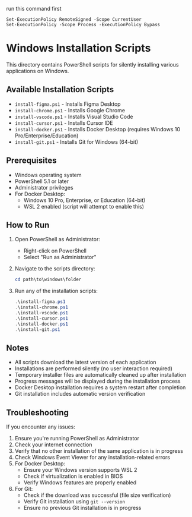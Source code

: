 run this command first
```
Set-ExecutionPolicy RemoteSigned -Scope CurrentUser
Set-ExecutionPolicy -Scope Process -ExecutionPolicy Bypass
```

# Windows Installation Scripts

This directory contains PowerShell scripts for silently installing various applications on Windows.

## Available Installation Scripts

- `install-figma.ps1` - Installs Figma Desktop
- `install-chrome.ps1` - Installs Google Chrome
- `install-vscode.ps1` - Installs Visual Studio Code
- `install-cursor.ps1` - Installs Cursor IDE
- `install-docker.ps1` - Installs Docker Desktop (requires Windows 10 Pro/Enterprise/Education)
- `install-git.ps1` - Installs Git for Windows (64-bit)

## Prerequisites

- Windows operating system
- PowerShell 5.1 or later
- Administrator privileges
- For Docker Desktop:
  - Windows 10 Pro, Enterprise, or Education (64-bit)
  - WSL 2 enabled (script will attempt to enable this)

## How to Run

1. Open PowerShell as Administrator:
   - Right-click on PowerShell
   - Select "Run as Administrator"

2. Navigate to the scripts directory:
   ```powershell
   cd path\to\windows\folder
   ```

3. Run any of the installation scripts:
   ```powershell
   .\install-figma.ps1
   .\install-chrome.ps1
   .\install-vscode.ps1
   .\install-cursor.ps1
   .\install-docker.ps1
   .\install-git.ps1
   ```

## Notes

- All scripts download the latest version of each application
- Installations are performed silently (no user interaction required)
- Temporary installer files are automatically cleaned up after installation
- Progress messages will be displayed during the installation process
- Docker Desktop installation requires a system restart after completion
- Git installation includes automatic version verification

## Troubleshooting

If you encounter any issues:

1. Ensure you're running PowerShell as Administrator
2. Check your internet connection
3. Verify that no other installation of the same application is in progress
4. Check Windows Event Viewer for any installation-related errors
5. For Docker Desktop:
   - Ensure your Windows version supports WSL 2
   - Check if virtualization is enabled in BIOS
   - Verify Windows features are properly enabled
6. For Git:
   - Check if the download was successful (file size verification)
   - Verify Git installation using `git --version`
   - Ensure no previous Git installation is in progress
